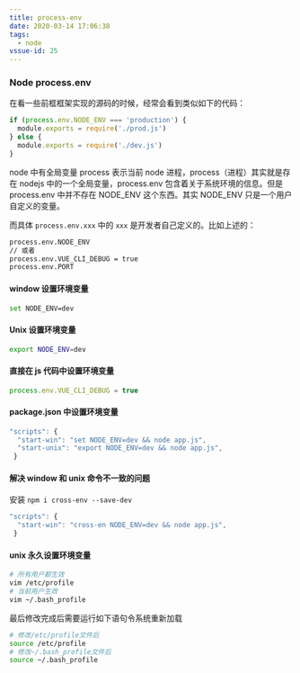 ```yaml
---
title: process-env
date: 2020-03-14 17:06:38
tags:
  - node
vssue-id: 25
---
```


### Node process.env

在看一些前框框架实现的源码的时候，经常会看到类似如下的代码：

```js
if (process.env.NODE_ENV === 'production') {
  module.exports = require('./prod.js')
} else {
  module.exports = require('./dev.js')
}
```

node 中有全局变量 process 表示当前 node 进程，process（进程）其实就是存在 nodejs 中的一个全局变量，process.env 包含着关于系统环境的信息。但是 process.env 中并不存在 NODE_ENV 这个东西。其实 NODE_ENV 只是一个用户自定义的变量。

而具体 `process.env.xxx` 中的 `xxx` 是开发者自己定义的。比如上述的：

```bash
process.env.NODE_ENV
// 或者
process.env.VUE_CLI_DEBUG = true
process.env.PORT
```

#### window 设置环境变量

```bash
set NODE_ENV=dev
```

#### Unix 设置环境变量

```bash
export NODE_ENV=dev
```

#### 直接在 js 代码中设置环境变量

```js
process.env.VUE_CLI_DEBUG = true
```

#### package.json 中设置环境变量

```js
"scripts": {
  "start-win": "set NODE_ENV=dev && node app.js",
  "start-unix": "export NODE_ENV=dev && node app.js",
 }
```

#### 解决 window 和 unix 命令不一致的问题

安装 `npm i cross-env --save-dev`

```js
"scripts": {
  "start-win": "cross-en NODE_ENV=dev && node app.js",
 }
```

#### unix 永久设置环境变量

```bash
# 所有用户都生效
vim /etc/profile
# 当前用户生效
vim ~/.bash_profile
```

最后修改完成后需要运行如下语句令系统重新加载

```bash
# 修改/etc/profile文件后
source /etc/profile
# 修改~/.bash_profile文件后
source ~/.bash_profile
```
